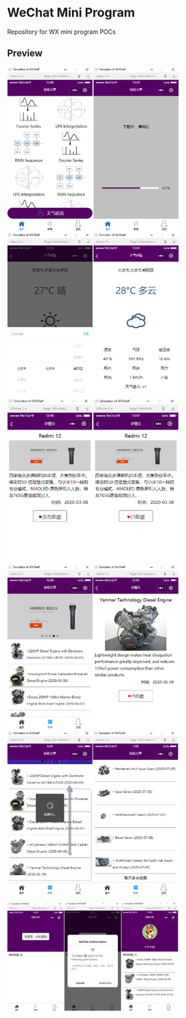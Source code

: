 # WeChat Mini Program
 Repository for WX mini program POCs

## Preview

<p float="left";>
	<img src="https://github.com/songlin81/wx_mini/blob/master/screen/1.jpg" alt="Img 1" width="400"/>
	<img src="https://github.com/songlin81/wx_mini/blob/master/screen/2.jpg" alt="Img 2" width="400"/>
	<img src="https://github.com/songlin81/wx_mini/blob/master/screen/3.jpg" alt="Img 3" width="400"/>
	<img src="https://github.com/songlin81/wx_mini/blob/master/screen/4.jpg" alt="Img 4" width="400"/>
	<img src="https://github.com/songlin81/wx_mini/blob/master/screen/6.jpg" alt="Img 6" width="400"/>
</p>

<p float="left";>
	<img src="https://github.com/songlin81/wx_mini/blob/master/screen/5.jpg" alt="Img 5" width="400"/>
</p>
